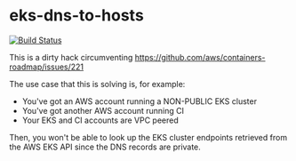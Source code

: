 eks-dns-to-hosts
===

[![Build Status](https://secure.travis-ci.org/solvip/eks-dns-to-hosts.png)](http://travis-ci.org/solvip/eks-dns-to-hosts)

This is a dirty hack circumventing https://github.com/aws/containers-roadmap/issues/221

The use case that this is solving is, for example:
- You've got an AWS account running a NON-PUBLIC EKS cluster
- You've got another AWS account running CI
- Your EKS and CI accounts are VPC peered

Then, you won't be able to look up the EKS cluster endpoints retrieved from the AWS EKS API since the DNS records are private.
